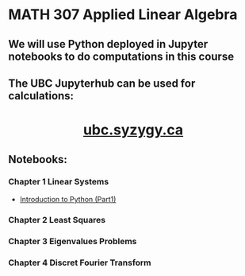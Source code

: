 # MATH 307 Applied Linear Algebra 


<html> 
<h2> We will use Python deployed in Jupyter notebooks to do computations in this course </h2>

<h2> The UBC Jupyterhub can be used for calculations: </h2>

<center> <h1> <a href="https://ubc.syzygy.ca/"> ubc.syzygy.ca </a> </center>
</html>

## Notebooks: 

### Chapter 1 Linear Systems 

- [Introduction to Python (Part1)](https://mlange01.github.io/MATH307/notebooks/IntroductionToPythonPart1.html)


### Chapter 2 Least Squares

### Chapter 3 Eigenvalues Problems

### Chapter 4 Discret Fourier Transform 

